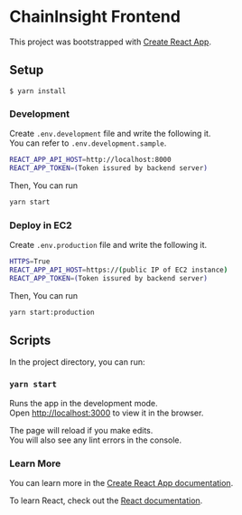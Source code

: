 # ChainInsight Frontend

This project was bootstrapped with [Create React App](https://github.com/facebook/create-react-app).

## Setup
```
$ yarn install
```

### Development
Create `.env.development` file and write the following it.  
You can refer to `.env.development.sample`.
```bash
REACT_APP_API_HOST=http://localhost:8000
REACT_APP_TOKEN=(Token issured by backend server)
```
Then, You can run
```bash
yarn start
```


### Deploy in EC2
Create `.env.production` file and write the following it.  
```bash
HTTPS=True
REACT_APP_API_HOST=https://(public IP of EC2 instance)
REACT_APP_TOKEN=(Token issured by backend server)
```
Then, You can run
```bash
yarn start:production
```

## Scripts

In the project directory, you can run:

### `yarn start`

Runs the app in the development mode.\
Open [http://localhost:3000](http://localhost:3000) to view it in the browser.

The page will reload if you make edits.\
You will also see any lint errors in the console.

### Learn More

You can learn more in the [Create React App documentation](https://facebook.github.io/create-react-app/docs/getting-started).

To learn React, check out the [React documentation](https://reactjs.org/).
